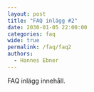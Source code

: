 ```yaml
---
layout: post
title: "FAQ inlägg #2"
date: 2030-01-05 22:00:00
categories: faq
wide: true
permalink: /faq/faq2
authors:
  - Hannes Ebner
---
```

FAQ inlägg innehåll.